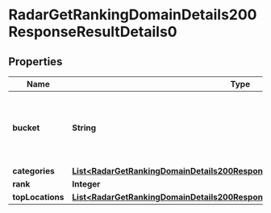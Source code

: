 

# RadarGetRankingDomainDetails200ResponseResultDetails0


## Properties

| Name | Type | Description | Notes |
|------------ | ------------- | ------------- | -------------|
|**bucket** | **String** | Only available in POPULAR ranking for the most recent ranking. |  [optional] |
|**categories** | [**List&lt;RadarGetRankingDomainDetails200ResponseResultDetails0CategoriesInner&gt;**](RadarGetRankingDomainDetails200ResponseResultDetails0CategoriesInner.md) |  |  |
|**rank** | **Integer** |  |  [optional] |
|**topLocations** | [**List&lt;RadarGetRankingDomainDetails200ResponseResultDetails0TopLocationsInner&gt;**](RadarGetRankingDomainDetails200ResponseResultDetails0TopLocationsInner.md) |  |  |



